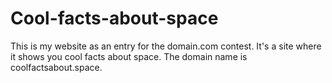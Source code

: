 # Cool-facts-about-space
This is my website as an entry for the domain.com contest. It's a site where it shows you cool facts about space. The domain name is coolfactsabout.space.
